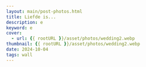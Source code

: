 ```yaml
---
layout: main/post-photos.html
title: Liefde is...
description: e
keyword: e
cover: 
  - url: {{ rootURL }}/asset/photos/wedding2.webp
thumbnail: {{ rootURL }}/asset/photos/wedding2.webp
date: 2024-10-04
tags: wall
---
```

